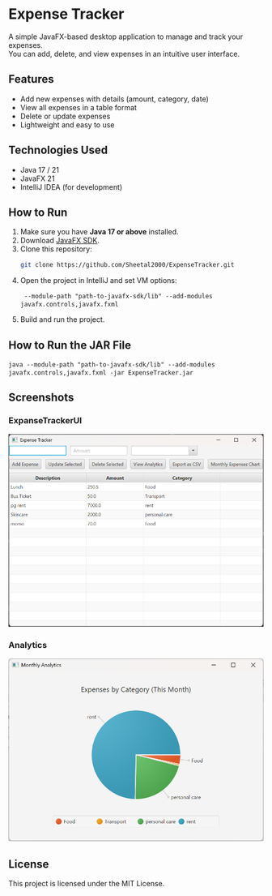 # Expense Tracker

A simple JavaFX-based desktop application to manage and track your expenses.  
You can add, delete, and view expenses in an intuitive user interface.

## Features
- Add new expenses with details (amount, category, date)
- View all expenses in a table format
- Delete or update expenses
- Lightweight and easy to use

## Technologies Used
- Java 17 / 21
- JavaFX 21
- IntelliJ IDEA (for development)

## How to Run
1. Make sure you have **Java 17 or above** installed.
2. Download [JavaFX SDK](https://openjfx.io/).
3. Clone this repository:
   ```bash
   git clone https://github.com/Sheetal2000/ExpenseTracker.git
4. Open the project in IntelliJ and set VM options:
   ``` 
    --module-path "path-to-javafx-sdk/lib" --add-modules javafx.controls,javafx.fxml
5. Build and run the project.

## How to Run the JAR File

    java --module-path "path-to-javafx-sdk/lib" --add-modules javafx.controls,javafx.fxml -jar ExpenseTracker.jar

## Screenshots
### ExpanseTrackerUI
![Home Screen](images/ExpenseTrackerUI.png)

### Analytics
![Add Expense](images/Analytics.png)

## License

This project is licensed under the MIT License.